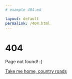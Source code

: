 ```yaml
---
# example 404.md

layout: default
permalink: /404.html
---
```


# 404

Page not found! :(

[Take me home, country roads](/README)